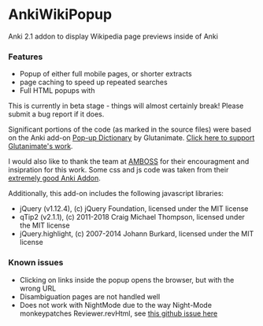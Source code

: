 # AnkiWikiPopup
Anki 2.1 addon to display Wikipedia page previews inside of Anki

### Features

- Popup of either full mobile pages, or shorter extracts
- page caching to speed up repeated searches
- Full HTML popups with 


This is currently in beta stage - things will almost certainly break! Please submit a bug report if it does.

Significant portions of the code (as marked in the source files)
 were based on the Anki add-on [Pop-up Dictionary](https://github.com/glutanimate/popup-dictionary/) by Glutanimate. [Click here to support Glutanimate's work](https://glutanimate.com/support-my-work/).

I would also like to thank the team at [AMBOSS](https://www.amboss.com/) for their encouragment and insipration for this work. Some css and js code was taken from their [extremely good Anki Addon](https://www.amboss.com/us/anki-amboss?hp=header).


Additionally, this add-on includes the following javascript libraries:
- jQuery (v1.12.4), (c) jQuery Foundation, licensed under the MIT license
- qTip2 (v2.1.1), (c) 2011-2018 Craig Michael Thompson, licensed under the MIT license
- jQuery.highlight, (c) 2007-2014 Johann Burkard, licensed under the MIT license



### Known issues

- Clicking on links inside the popup opens the browser, but with the wrong URL
- Disambiguation pages are not handled well
- Does not work with NightMode due to the way Night-Mode monkeypatches Reviewer.revHtml, see [this github issue here](https://github.com/krassowski/Anki-Night-Mode/issues/53)
